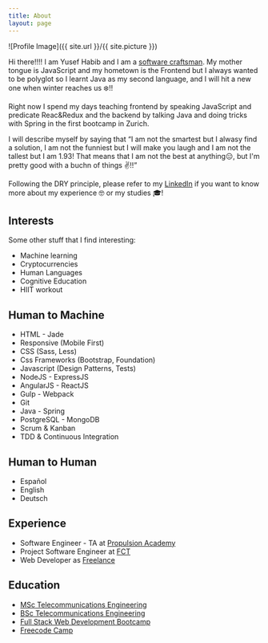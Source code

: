 ```yaml
---
title: About
layout: page
---
```

![Profile Image]({{ site.url }}/{{ site.picture }})

<p>Hi there!!!! I am Yusef Habib and I am a <a href="https://en.wikipedia.org/wiki/Software_craftsmanship">software craftsman</a>. My mother tongue is JavaScript and my hometown is the Frontend but I always wanted to be polyglot so I learnt Java as my second language, and I will hit a new one when winter reaches us ❄️️️️️!!

<p>
Right now I spend my days teaching frontend by speaking JavaScript and predicate Reac&Redux and the backend by talking Java and doing tricks with Spring in the first bootcamp in Zurich. 
</p>

<p>
I will describe myself by saying that <q>I am not the smartest but I alwasy find a solution, I am not the funniest but I will make you laugh and I am not the tallest but I am 1.93! That means that I am not the best at anything😑, but I'm pretty good with a buchn of things ✌️!!</q>
</p>

<p>Following the DRY principle, please refer to my <a href="https://www.linkedin.com/yhabib">LinkedIn</a> if you want to know more about my experience 🤓 or my studies 🎓!</p>

<h2>Interests</h2>
<p>Some other stuff that I find interesting:</p>
<ul class="inrterest-list">
	<li>Machine learning</li>
	<li>Cryptocurrencies</li>
  <li>Human Languages</li>
  <li>Cognitive Education</li>
	<li>HIIT workout</li>
</ul>

<h2>Human to Machine</h2>

<ul class="skill-list">
	<li>HTML - Jade</li>
	<li>Responsive (Mobile First)</li>
	<li>CSS (Sass, Less)</li>
	<li>Css Frameworks (Bootstrap, Foundation)</li>
	<li>Javascript (Design Patterns, Tests)</li>
	<li>NodeJS - ExpressJS</li>
	<li>AngularJS - ReactJS</li>
	<li>Gulp - Webpack</li>
	<li>Git</li>
	<li>Java - Spring</li>
	<li>PostgreSQL - MongoDB</li>
	<li>Scrum & Kanban</li>
	<li>TDD & Continuous Integration</li>
</ul>

<h2>Human to Human</h2>
<ul class="skill-list">
	<li>Español</li>
	<li>English</li>
	<li>Deutsch</li>
</ul>

<h2>Experience</h2>
<ul class="skill-list">
	<li>Software Engineer - TA at <a href="https://propulsionacademy.com/">Propulsion Academy</a></li>
	<li>Project Software Engineer at <a href="http://www.fct.de/">FCT</a></li>
	<li>Web Developer as <a href="https://yhabib.github.io/projects/">Freelance</a></li>
</ul>

<h2>Education</h2>
<ul class="skill-list">
	<li><a href="https://www.uniovi.es/en/estudios/masteres/masteres/-/asset_publisher/d0m7JOOPYmoL/content/master-universitario-en-ingenieria-de-telecomunicacion;jsess">MSc Telecommunications Engineering</a></li>
  <li><a href="https://www.uniovi.es/-/grado-en-ingenieria-en-tecnologias-y-servicios-de-telecomunicacion-2014">BSc Telecommunications Engineering</a></li>
  <li><a href="https://propulsionacademy.com/full-stack-development/">Full Stack Web Development Bootcamp</a></li>
  <li><a href="https://www.freecodecamp.com/yhabib/front-end-certification">Freecode Camp</a></li>
</ul>


